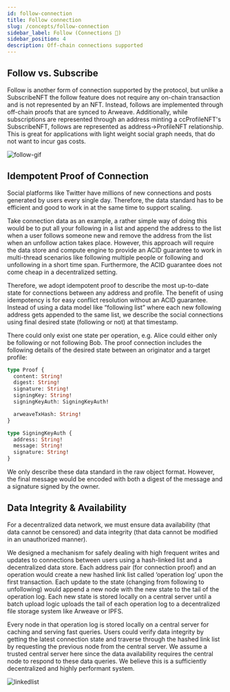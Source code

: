 ```yaml
---
id: follow-connection
title: Follow connection
slug: /concepts/follow-connection
sidebar_label: Follow (Connections 👥)
sidebar_position: 4
description: Off-chain connections supported
---
```


## Follow vs. Subscribe

Follow is another form of connection supported by the protocol, but unlike a SubscribeNFT the follow feature does not require any on-chain transaction and is not represented by an NFT. Instead, follows are implemented through off-chain proofs that are synced to Arweave. Additionally, while subscriptions are represented through an address minting a ccProfileNFT's SubscribeNFT, follows are represented as address->ProfileNFT relationship. This is great for applications with light weight social graph needs, that do not want to incur gas costs.

![follow-gif](/img/v2/follow-gif.gif)

## Idempotent Proof of Connection

Social platforms like Twitter have millions of new connections and posts generated by users every single day. Therefore, the data standard has to be efficient and good to work in at the same time to support scaling.

Take connection data as an example, a rather simple way of doing this would be to put all your following in a list and append the address to the list when a user follows someone new and remove the address from the list when an unfollow action takes place. However, this approach will require the data store and compute engine to provide an ACID guarantee to work in multi-thread scenarios like following multiple people or following and unfollowing in a short time span. Furthermore, the ACID guarantee does not come cheap in a decentralized setting.

Therefore, we adopt idempotent proof to describe the most up-to-date state for connections between any address and profile. The benefit of using idempotency is for easy conflict resolution without an ACID guarantee. Instead of using a data model like “following list” where each new following address gets appended to the same list, we describe the social connections using final desired state (following or not) at that timestamp.

There could only exist one state per operation, e.g. Alice could either only be following or not following Bob. The proof connection includes the following details of the desired state between an originator and a target profile:

```graphql
type Proof {
  content: String!
  digest: String!
  signature: String!
  signingKey: String!
  signingKeyAuth: SigningKeyAuth!

  arweaveTxHash: String!
}

type SigningKeyAuth {
  address: String!
  message: String!
  signature: String!
}
```

We only describe these data standard in the raw object format. However, the final message would be encoded with both a digest of the message and a signature signed by the owner.

## Data Integrity & Availability

For a decentralized data network, we must ensure data availability (that data cannot be censored) and data integrity (that data cannot be modified in an unauthorized manner).

We designed a mechanism for safely dealing with high frequent writes and updates to connections between users using a hash-linked list and a decentralized data store. Each address pair (for connection proof) and an operation would create a new hashed link list called ‘operation log’ upon the first transaction. Each update to the state (changing from following to unfollowing) would append a new node with the new state to the tail of the operation log. Each new state is stored locally on a central server until a batch upload logic uploads the tail of each operation log to a decentralized file storage system like Arweave or IPFS.

Every node in that operation log is stored locally on a central server for caching and serving fast queries. Users could verify data integrity by getting the latest connection state and traverse through the hashed link list by requesting the previous node from the central server. We assume a trusted central server here since the data availability requires the central node to respond to these data queries. We believe this is a sufficiently decentralized and highly performant system.

![linkedlist](/img/v2/linkedlist.png)
